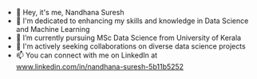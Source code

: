 - 👋 Hey, it's me, Nandhana Suresh
- 👀 I'm dedicated to enhancing my skills and knowledge in Data Science and Machine Learning
- 🌱 I’m currently pursuing MSc Data Science from University of Kerala
- 💞️ I'm actively seeking collaborations on diverse data science projects
- 📫 You can connect with me on LinkedIn at www.linkedin.com/in/nandhana-suresh-5b11b5252

<!---
nandhanasuresh/nandhanasuresh is a ✨ special ✨ repository because its `README.md` (this file) appears on your GitHub profile.
You can click the Preview link to take a look at your changes.
--->
